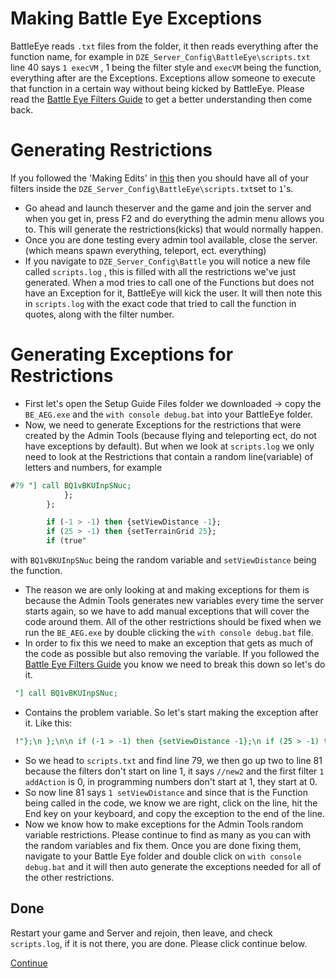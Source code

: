 # Making Battle Eye Exceptions
BattleEye reads `.txt` files from the folder, it then reads everything after the function name, for example in `DZE_Server_Config\BattleEye\scripts.txt` line 40 says `1 execVM` , 1 being the filter style and `execVM` being the function, everything after are the Exceptions. Exceptions allow someone to execute that function in a certain way without being kicked by BattleEye. Please read the [Battle Eye Filters Guide](https://github.com/AsYetUntitled/Framework/wiki/BattlEye-Filters) to get a better understanding then come back.

# Generating Restrictions
If you followed the 'Making Edits' in [this](../writeup/EditingTheServer.md) then you should have all of your filters inside the `DZE_Server_Config\BattleEye\scripts.txt`set to `1`'s. 
* Go ahead and launch theserver and the game and join the server and when you get in, press F2 and do everything the admin menu allows you to. This will generate the restrictions(kicks) that would normally happen.
* Once you are done testing every admin tool available, close the server. (which means spawn everything, teleport, ect. everything)
* If you navigate to `DZE_Server_Config\Battle` you will notice a new file called `scripts.log` , this is filled with all the restrictions we've just generated. When a mod tries to call one of the Functions but does not have an Exception for it, BattleEye will kick the user. It will then note this in `scripts.log` with the exact code that tried to call the function in quotes, along with the filter number.

# Generating Exceptions for Restrictions
* First let's open the Setup Guide Files folder we downloaded -> copy the `BE_AEG.exe` and the `with console debug.bat` into your BattleEye folder.
* Now, we need to generate Exceptions for the restrictions that were created by the Admin Tools (because flying and teleporting ect, do not have exceptions by default). But when we look at `scripts.log` we only need to look at the Restrictions that contain a random line(variable) of letters and numbers, for example 
```sql 
#79 "] call BQ1vBKUInpSNuc;
			};
		};

		if (-1 > -1) then {setViewDistance -1};
		if (25 > -1) then {setTerrainGrid 25};
		if (true"
```
with `BQ1vBKUInpSNuc` being the random variable and `setViewDistance` being the function.
* The reason we are only looking at and making exceptions for them is because the Admin Tools generates new variables every time the server starts again, so we have to add manual exceptions that will cover the code around them. All of the other restrictions should be fixed when we run the `BE_AEG.exe` by double clicking the `with console debug.bat` file. 
* In order to fix this we need to make an exception that gets as much of the code as possible but also removing the variable. If you followed the [Battle Eye Filters Guide](https://github.com/AsYetUntitled/Framework/wiki/BattlEye-Filters) you know we need to break this down so let's do it.
``` sql
 "] call BQ1vBKUInpSNuc;
 ```
 * Contains the problem variable. So let's start making the exception after it. Like this:
 ``` sql
  !"};\n };\n\n if (-1 > -1) then {setViewDistance -1};\n if (25 > -1) then {setTerrainGrid 25};\n if (true"
```
* So we head to `scripts.txt` and find line 79, we then go up two to line 81 because the filters don't start on line 1, it says `//new2` and the first filter `1 addAction` is 0, in programming numbers don't start at 1, they start at 0. 
* So now line 81 says `1 setViewDistance` and since that is the Function being called in the code, we know we are right, click on the line, hit the End key on your keyboard, and copy the exception to the end of the line. 
* Now we know how to make exceptions for the Admin Tools random variable restrictions. Please continue to find as many as you can with the random variables and fix them. Once you are done fixing them, navigate to your Battle Eye folder and double click on `with console debug.bat` and it will then auto generate the exceptions needed for all of the other restrictions.

## Done
Restart your game and Server and rejoin, then leave, and check `scripts.log`, if it is not there, you are done. Please click continue below.

[Continue](../writeup/README.md)
